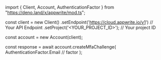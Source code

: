 import { Client, Account, AuthenticationFactor } from "https://deno.land/x/appwrite/mod.ts";

const client = new Client()
    .setEndpoint('https://cloud.appwrite.io/v1') // Your API Endpoint
    .setProject('&lt;YOUR_PROJECT_ID&gt;'); // Your project ID

const account = new Account(client);

const response = await account.createMfaChallenge(
    AuthenticationFactor.Email // factor
);
